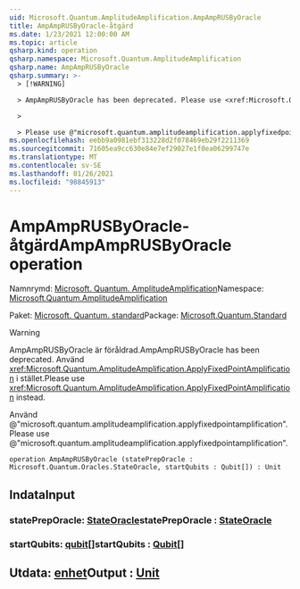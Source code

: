 ```yaml
---
uid: Microsoft.Quantum.AmplitudeAmplification.AmpAmpRUSByOracle
title: AmpAmpRUSByOracle-åtgärd
ms.date: 1/23/2021 12:00:00 AM
ms.topic: article
qsharp.kind: operation
qsharp.namespace: Microsoft.Quantum.AmplitudeAmplification
qsharp.name: AmpAmpRUSByOracle
qsharp.summary: >-
  > [!WARNING]

  > AmpAmpRUSByOracle has been deprecated. Please use <xref:Microsoft.Quantum.AmplitudeAmplification.ApplyFixedPointAmplification> instead.

  >

  > Please use @"microsoft.quantum.amplitudeamplification.applyfixedpointamplification".
ms.openlocfilehash: eebb9a0981ebf313228d2f078469eb29f2211369
ms.sourcegitcommit: 71605ea9cc630e84e7ef29027e1f0ea06299747e
ms.translationtype: MT
ms.contentlocale: sv-SE
ms.lasthandoff: 01/26/2021
ms.locfileid: "98845913"
---
```

# <a name="ampamprusbyoracle-operation"></a><span data-ttu-id="36935-102">AmpAmpRUSByOracle-åtgärd</span><span class="sxs-lookup"><span data-stu-id="36935-102">AmpAmpRUSByOracle operation</span></span>

<span data-ttu-id="36935-103">Namnrymd: [Microsoft. Quantum. AmplitudeAmplification](xref:Microsoft.Quantum.AmplitudeAmplification)</span><span class="sxs-lookup"><span data-stu-id="36935-103">Namespace: [Microsoft.Quantum.AmplitudeAmplification](xref:Microsoft.Quantum.AmplitudeAmplification)</span></span>

<span data-ttu-id="36935-104">Paket: [Microsoft. Quantum. standard](https://nuget.org/packages/Microsoft.Quantum.Standard)</span><span class="sxs-lookup"><span data-stu-id="36935-104">Package: [Microsoft.Quantum.Standard](https://nuget.org/packages/Microsoft.Quantum.Standard)</span></span>


> [!WARNING]
> <span data-ttu-id="36935-105">AmpAmpRUSByOracle är föråldrad.</span><span class="sxs-lookup"><span data-stu-id="36935-105">AmpAmpRUSByOracle has been deprecated.</span></span> <span data-ttu-id="36935-106">Använd <xref:Microsoft.Quantum.AmplitudeAmplification.ApplyFixedPointAmplification> i stället.</span><span class="sxs-lookup"><span data-stu-id="36935-106">Please use <xref:Microsoft.Quantum.AmplitudeAmplification.ApplyFixedPointAmplification> instead.</span></span>
>
> <span data-ttu-id="36935-107">Använd @"microsoft.quantum.amplitudeamplification.applyfixedpointamplification".</span><span class="sxs-lookup"><span data-stu-id="36935-107">Please use @"microsoft.quantum.amplitudeamplification.applyfixedpointamplification".</span></span>



```qsharp
operation AmpAmpRUSByOracle (statePrepOracle : Microsoft.Quantum.Oracles.StateOracle, startQubits : Qubit[]) : Unit
```


## <a name="input"></a><span data-ttu-id="36935-108">Indata</span><span class="sxs-lookup"><span data-stu-id="36935-108">Input</span></span>

### <a name="statepreporacle--stateoracle"></a><span data-ttu-id="36935-109">statePrepOracle: [StateOracle](xref:Microsoft.Quantum.Oracles.StateOracle)</span><span class="sxs-lookup"><span data-stu-id="36935-109">statePrepOracle : [StateOracle](xref:Microsoft.Quantum.Oracles.StateOracle)</span></span>




### <a name="startqubits--qubit"></a><span data-ttu-id="36935-110">startQubits: [qubit](xref:microsoft.quantum.lang-ref.qubit)[]</span><span class="sxs-lookup"><span data-stu-id="36935-110">startQubits : [Qubit](xref:microsoft.quantum.lang-ref.qubit)[]</span></span>





## <a name="output--unit"></a><span data-ttu-id="36935-111">Utdata: [enhet](xref:microsoft.quantum.lang-ref.unit)</span><span class="sxs-lookup"><span data-stu-id="36935-111">Output : [Unit](xref:microsoft.quantum.lang-ref.unit)</span></span>

